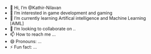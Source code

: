 - 👋 Hi, I’m @Kathir-Nilavan
- 👀 I’m interested in game development and gaming
- 🌱 I’m currently learning Artifical intelligence and Machine Learning [AIML]
- 💞️ I’m looking to collaborate on ..
- 📫 How to reach me ...
- 😄 Pronouns: ...
- ⚡ Fun fact: ...

<!---
Kathir-Nilavan/Kathir-Nilavan is a ✨ special ✨ repository because its `README.md` (this file) appears on your GitHub profile.
You can click the Preview link to take a look at your changes.
--->
